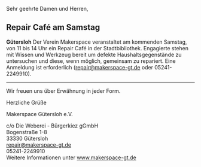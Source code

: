 Sehr geehrte Damen und Herren,

## Repair Café am Samstag

**Gütersloh** Der Verein Makerspace veranstaltet am kommenden Samstag, von 11 bis 14 Uhr ein Repair Café in der Stadtbibliothek. Engagierte stehen mit Wissen und Werkzeug bereit um defekte Haushaltsgegenstände zu untersuchen und diese, wenn möglich, gemeinsam zu repariert. Eine Anmeldung ist erforderlich (repair@makerspace-gt.de oder 05241-2249910).

---

Wir freuen uns über Erwähnung in jeder Form.

Herzliche Grüße

Makerspace Gütersloh e.V.

c/o Die Weberei - Bürgerkiez gGmbH  
Bogenstraße 1-8  
33330 Gütersloh  
repair@makerspace-gt.de  
05241-2249910  
Weitere Informationen unter www.makerspace-gt.de